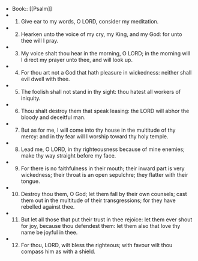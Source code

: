 - Book:: [[Psalm]]
- 1. Give ear to my words, O LORD, consider my meditation.
- 2. Hearken unto the voice of my cry, my King, and my God: for unto thee will I pray.
- 3. My voice shalt thou hear in the morning, O LORD; in the morning will I direct my prayer unto thee, and will look up.
- 4. For thou art not a God that hath pleasure in wickedness: neither shall evil dwell with thee.
- 5. The foolish shall not stand in thy sight: thou hatest all workers of iniquity.
- 6. Thou shalt destroy them that speak leasing: the LORD will abhor the bloody and deceitful man.
- 7. But as for me, I will come into thy house in the multitude of thy mercy: and in thy fear will I worship toward thy holy temple.
- 8. Lead me, O LORD, in thy righteousness because of mine enemies; make thy way straight before my face.
- 9. For there is no faithfulness in their mouth; their inward part is very wickedness; their throat is an open sepulchre; they flatter with their tongue.
- 10. Destroy thou them, O God; let them fall by their own counsels; cast them out in the multitude of their transgressions; for they have rebelled against thee.
- 11. But let all those that put their trust in thee rejoice: let them ever shout for joy, because thou defendest them: let them also that love thy name be joyful in thee.
- 12. For thou, LORD, wilt bless the righteous; with favour wilt thou compass him as with a shield.
